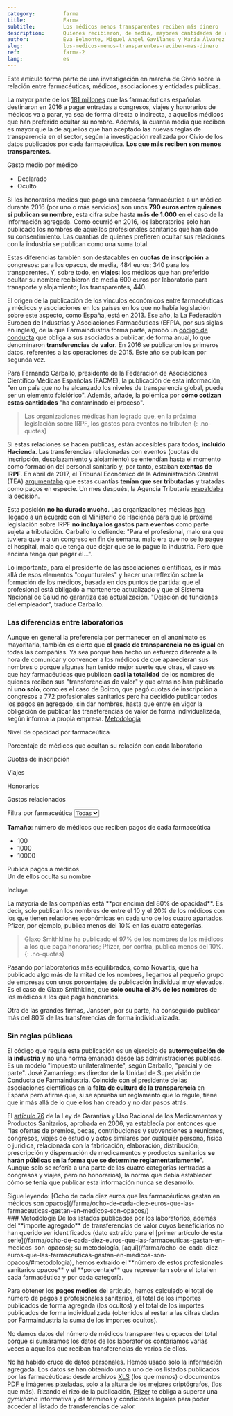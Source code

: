 ```yaml
---
category:         farma
title:            Farma
subtitle:         Los médicos menos transparentes reciben más dinero
description:      Quienes recibieron, de media, mayores cantidades de cada laboratorio prefieren ocultar sus relaciones con la industria
author:           Eva Belmonte, Miguel Ángel Gavilanes y María Álvarez del Vayo
slug:             los-medicos-menos-transparentes-reciben-mas-dinero
ref:              farma-2
lang:             es
---
```


<div class="container page-content" markdown="1">
  <div class="page-content-container" markdown="1">

<p class="credits" markdown="1">Este artículo forma parte de una investigación en marcha de Civio sobre la relación entre farmacéuticas, médicos, asociaciones y entidades públicas.</p>

La mayor parte de los [181 millones](/farma/ocho-de-cada-diez-euros-que-las-farmaceuticas-gastan-en-medicos-son-opacos) que las farmacéuticas españolas destinaron en 2016 a pagar entradas a congresos, viajes y honorarios de médicos va a parar, ya sea de forma directa o indirecta, a aquellos médicos que han preferido ocultar su nombre. Además, la cuantía media que reciben es mayor que la de aquellos que han aceptado las nuevas reglas de transparencia en el sector, según la investigación realizada por Civio de los datos publicados por cada farmacéutica. **Los que más reciben son menos transparentes**.

<div class="container-right">
  <div class="graph-container">
    <p class="graph-container-caption" style="margin-bottom: 15px">Gasto medio por médico</p>
    <ul class="pharma-doctors-average-legend">
      <li class="payment-declared"><span></span> Declarado</li>
      <li class="payment-hidden"><span></span> Oculto</li>
    </ul>
    <div id="pharma-doctors-average" class="bar-graph"></div>
  </div>
</div>

Si los honorarios medios que pagó una empresa farmacéutica a un médico durante 2016 (por uno o más servicios) son unos **790 euros entre quienes sí publican su nombre**, esta cifra sube hasta **más de 1.000** en el caso de la información agregada. Como ocurrió en 2016, los laboratorios solo han publicado los nombres de aquellos profesionales sanitarios que han dado su consentimiento. Las cuantías de quienes prefieren ocultar sus relaciones con la industria se publican como una suma total.

Estas diferencias también son destacables en **cuotas de inscripción** a congresos: para los opacos, de media, 484 euros; 340 para los transparentes. Y, sobre todo, en **viajes**: los médicos que han preferido ocultar su nombre recibieron de media 600 euros por laboratorio para transporte y alojamiento; los transparentes, 440.

El origen de la publicación de los vínculos económicos entre farmacéuticas y médicos y asociaciones en los países en los que no había legislación sobre este aspecto, como España, está en 2013. Ese año, la La Federación Europea de Industrias y Asociaciones Farmacéuticas (EFPIA, por sus siglas en inglés), de la que Farmaindustria forma parte, aprobó un [código de conducta](http://transparency.efpia.eu/the-efpia-code-2) que obliga a sus asociados a publicar, de forma anual, lo que denominaron **transferencias de valor**. En 2016 se publicaron los primeros datos, referentes a las operaciones de 2015. Este año se publican por segunda vez.

Para Fernando Carballo, presidente de la Federación de Asociaciones Científico Médicas Españolas (FACME), la publicación de esta información, "en un país que no ha alcanzado los niveles de transparencia global, puede ser un elemento folclórico". Además, añade, la polémica por **cómo cotizan estas cantidades** "ha contaminado el proceso".

> Las organizaciones médicas han logrado que, en la próxima legislación sobre IRPF, los gastos para eventos no tributen
{: .no-quotes}

Si estas relaciones se hacen públicas, están accesibles para todos, **incluido Hacienda**. Las transferencias relacionadas con eventos (cuotas de inscripción, desplazamiento y alojamiento) se entendían hasta el momento como formación del personal sanitario y, por tanto, estaban **exentas de IRPF**. En abril de 2017, el Tribunal Económico de la Administración Central (TEA) [argumentaba](http://serviciostelematicos.minhap.gob.es/DYCteac/criterio.aspx?id=00/03645/2013/00/0/1&q=s%3d1%26rn%3d%26ra%3d%26fd%3d%26fh%3d%26u%3d01%26n%3d%26p%3d%26c1%3d%26c2%3d%26c3%3d%26tc%3d1%26tr%3d%26tp%3dprofesionales+sanitarios%26tf%3d%26c%3d0%26pg%3d) que estas cuantías **tenían que ser tributadas** y tratadas como pagos en especie. Un mes después, la Agencia Tributaria [respaldaba](https://www.documentcloud.org/documents/3892128-Consulta-Aeat.html) la decisión.

Esta posición **no ha durado mucho**. Las organizaciones médicas [han llegado a un acuerdo](http://www.minhafp.gob.es/Documentacion/Publico/GabineteMinistro/Notas%20Prensa/2017/MINISTRO/29-05-17%20NP%20REUNI%C3%93N%20MONTORO%20OMC.pdf) con el Ministerio de Hacienda para que la próxima legislación sobre IRPF **no incluya los gastos para eventos** como parte sujeta a tributación. Carballo lo defiende: "Para el profesional, malo era que tuviera que ir a un congreso en fin de semana, malo era que no se lo pague el hospital, malo que tenga que dejar que se lo pague la industria. Pero que encima tenga que pagar él...".

Lo importante, para el presidente de las asociaciones científicas, es ir más allá de esos elementos "coyunturales" y hacer una reflexión sobre la formación de los médicos, basada en dos puntos de partida: que el profesional está obligado a mantenerse actualizado y que el Sistema Nacional de Salud no garantiza esa actualización. "Dejación de funciones del empleador", traduce Carballo.

### Las diferencias entre laboratorios

Aunque en general la preferencia por permanecer en el anonimato es mayoritaria, también es cierto que **el grado de transparencia no es igual** en todas las compañías. Ya sea porque han hecho un esfuerzo diferente a la hora de comunicar y convencer a los médicos de que aparecieran sus nombres o porque algunas han tenido mejor suerte que otras, el caso es que hay farmacéuticas que publican **casi la totalidad** de los nombres de quienes reciben sus "transferencias de valor" y que otras no han publicado **ni uno solo**, como es el caso de Boiron, que pagó cuotas de inscripción a congresos a 772 profesionales sanitarios pero ha decidido publicar todos los pagos en agregado, sin dar nombres, hasta que entre en vigor la obligación de publicar las transferencias de valor de forma individualizada, según informa la propia empresa. [Metodología](/farma/los-medicos-menos-transparentes-reciben-mas-dinero/#metodologia)

</div>

<div class="graph-container pharma-transfers-container">
  <p class="graph-container-caption">Nivel de opacidad por farmaceútica</p>

  <p class="legend-title">Porcentaje de médicos que ocultan su relación con cada laboratorio</p>
  <ul class="legend"></ul>
  
  <p class="graph-container-title">Cuotas de inscripción</p>
  <div id="pharma-transfers-charges" class="pharma-transfers beeswarm-graph"></div>

  <p class="graph-container-title">Viajes</p>
  <div id="pharma-transfers-travels" class="pharma-transfers beeswarm-graph"></div>

  <p class="graph-container-title">Honorarios</p>
  <div id="pharma-transfers-fees" class="pharma-transfers beeswarm-graph"></div>

  <p class="graph-container-title">Gastos relacionados</p>
  <div id="pharma-transfers-relateds" class="pharma-transfers beeswarm-graph"></div>

  <div class="row pharma-transfers-footer">
    <div class="col-sm-4">
      <div id="pharma-selector" class="form-group">
        <label>Filtra por farmaceútica</label>
        <select class="form-control">
          <option value="-1">Todas</option>
        </select>
      </div>
    </div>
    <div class="size-legend col-sm-8">
      <p><strong>Tamaño</strong>: número de médicos que reciben pagos de cada farmaceútica</p>
      <ul>
        <li class="sm"><span class="circle"></span> 100</li>
        <li class="m"><span class="circle"></span> 1000</li>
        <li class="l"><span class="circle"></span> 10000</li>
      </ul>
    </div>
  </div>
 
  <div id="pharma-transfers-tooltip" class="tooltip top" role="tooltip">
    <div class="tooltip-arrow"></div>
    <div class="tooltip-inner">
      <p class="title"></p>
      <div class="description">
        <p>Publica pagos a <span class="total"></span> médicos<br/>Un <span class="value"></span> de ellos oculta su nombre</p>
        <p class="subsidiaries-cont">Incluye <span class="subsidiaries"></span></p>
      </div>
    </div>
  </div>
</div>

<div class="page-content-container" markdown="1">
La mayoría de las compañías está **por encima del 80% de opacidad**. Es decir, solo publican los nombres de entre el 10 y el 20% de los médicos con los que tienen relaciones económicas en cada uno de los cuatro apartados. Pfizer, por ejemplo, publica menos del 10% en las cuatro categorías.

> Glaxo Smithkline ha publicado el 97% de los nombres de los médicos a los que paga honorarios; Pfizer, por contra, publica menos del 10%.
{: .no-quotes}

Pasando por laboratorios más equilibrados, como Novartis, que ha publicado algo más de la mitad de los nombres, llegamos al pequeño grupo de empresas con unos porcentajes de publicación individual muy elevados. Es el caso de Glaxo Smithkline, que **solo oculta el 3% de los nombres** de los médicos a los que paga honorarios. 

Otra de las grandes firmas, Janssen, por su parte, ha conseguido publicar más del 80% de las transferencias de forma individualizada.

### Sin reglas públicas

El código que regula esta publicación es un ejercicio de **autorregulación de la industria** y no una norma emanada desde las administraciones públicas. Es un modelo "impuesto unilateralmente", según Carballo, "parcial y de parte". José Zamarriego es director de la Unidad de Supervisión de Conducta de Farmaindustria. Coincide con el presidente de las asociaciones cientificas en la **falta de cultura de la transparencia** en España pero afirma que, si se aprueba un reglamento que lo regule, tiene que ir más allá de lo que ellos han creado y no dar pasos atrás.

El [artículo 76](https://www.boe.es/buscar/act.php?id=BOE-A-2006-13554#a76
) de la Ley de Garantías y Uso Racional de los Medicamentos y Productos Sanitarios, aprobada en 2006, ya establecía por entonces que "las ofertas de premios, becas, contribuciones y subvenciones a reuniones, congresos, viajes de estudio y actos similares por cualquier persona, física o jurídica, relacionada con la fabricación, elaboración, distribución, prescripción y dispensación de medicamentos y productos sanitarios **se harán públicas en la forma que se determine reglamentariamente**". Aunque solo se refería a una parte de las cuatro categorías (entradas a congresos y viajes, pero no honorarios), la norma que debía establecer cómo se tenía que publicar esta información nunca se desarrolló.

<div class="panel link" markdown="1">
Sigue leyendo: [Ocho de cada diez euros que las farmacéuticas gastan en médicos son opacos](/farma/ocho-de-cada-diez-euros-que-las-farmaceuticas-gastan-en-medicos-son-opacos/)
</div>

<div id="metodologia" class="panel" markdown="1">
### Metodología
De los listados publicados por los laboratorios, además del **importe agregado** de transferencias de valor cuyos beneficiarios no han querido ser identificados (dato extraído para el [primer artículo de esta serie](/farma/ocho-de-cada-diez-euros-que-las-farmaceuticas-gastan-en-medicos-son-opacos); su metodología, [aquí](/farma/ocho-de-cada-diez-euros-que-las-farmaceuticas-gastan-en-medicos-son-opacos/#metodologia),  hemos extraído el **número de estos profesionales sanitarios opacos** y el **porcentaje** que representan sobre el total en cada farmacéutica y por cada categoría.

Para obtener los **pagos medios** del artículo, hemos calculado el total de número de pagos a profesionales sanitarios, el total de los importes publicados de forma agregada (los ocultos) y el total de los importes publicados de forma individualizada (obtenidos al restar a las cifras dadas por Farmaindustria la suma de los importes ocultos).

No damos datos del número de médicos transparentes u opacos del total porque si sumáramos los datos de los laboratorios contaríamos varias veces a aquellos que reciban transferencias de varios de ellos.

No ha habido cruce de datos personales. Hemos usado solo la información agregada. Los datos se han obtenido uno a uno de los listados publicados por las farmacéuticas: desde archivos [XLS](http://www.norgine.com/wp-content/uploads/2017/06/SPAIN-Spain-Transparency-Disclosure-2016-data.xlsx) (los que menos) o documentos [PDF](https://www.sandozfarma.es/sites/www.sandozfarma.es/files/2016-pagos-y-transferencias-de-valor-sandoz-espa%C3%B1a.pdf) e [imágenes pixeladas](https://www.daiichi-sankyo.es/fileadmin/daiichi-sankyo-contents/DS_ES/Downloads/Report_DS_Espana_2016_002.pdf), solo a la altura de los mejores criptógrafos, (los que más). Rizando el rizo de la publicación, [Pfizer](https://www.pfizer.es/transparencia/transparencia.html) te obliga a superar una *gymkhana* informativa y de términos y condiciones legales para poder acceder al listado de transferencias de valor.
</div>

</div>
</div>
